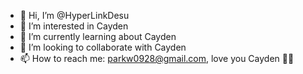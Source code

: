 - 👋 Hi, I’m @HyperLinkDesu
- 👀 I’m interested in Cayden
- 🌱 I’m currently learning about Cayden
- 💞️ I’m looking to collaborate with Cayden
- 📫 How to reach me: parkw0928@gmail.com, love you Cayden 💞️💞️

<!---
HyperLinkDesu/HyperLinkDesu is a ✨ special ✨ repository because its `README.md` (this file) appears on your GitHub profile.
You can click the Preview link to take a look at your changes.
--->
